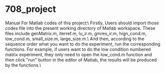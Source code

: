 # 708_project
Manual For Matlab codes of this project:\\
Firstly, Users should import those codes file  into the present working directory of Matlab workspace. These files include genMatrix.m, iterref.m, lu_ir.m, gmres_ir.m, hign_cond.m, low_cond.m, small_size.m, large_size.m.\\
And then, according to the sequence order what you want to do the experiment, run the corresponding functions. For example, if users want to do the low condition numbered matrix experiment, they only need to open the low_cond.m function and then click "run" button in the editor of Matlab, the results will be produced by the functions.\\
